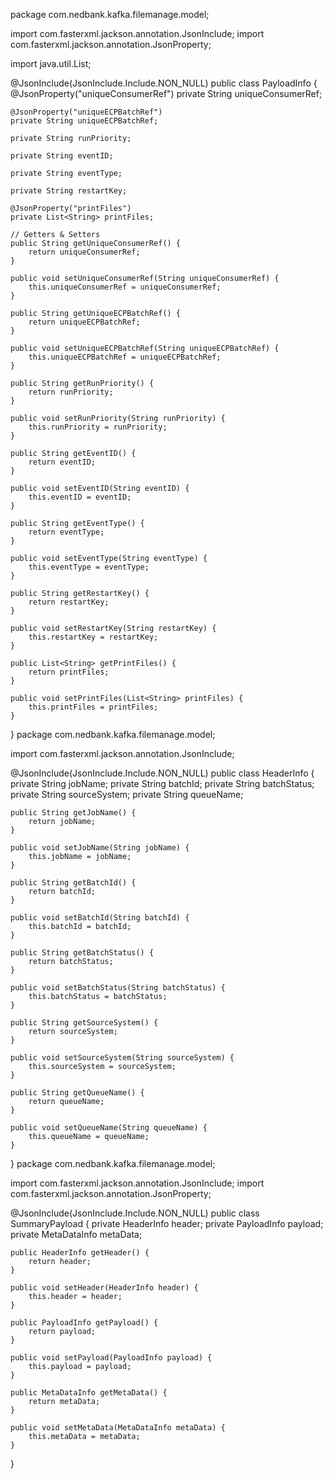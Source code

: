 package com.nedbank.kafka.filemanage.model;

import com.fasterxml.jackson.annotation.JsonInclude;
import com.fasterxml.jackson.annotation.JsonProperty;

import java.util.List;

@JsonInclude(JsonInclude.Include.NON_NULL)
public class PayloadInfo {
    @JsonProperty("uniqueConsumerRef")
    private String uniqueConsumerRef;

    @JsonProperty("uniqueECPBatchRef")
    private String uniqueECPBatchRef;

    private String runPriority;

    private String eventID;

    private String eventType;

    private String restartKey;

    @JsonProperty("printFiles")
    private List<String> printFiles;

    // Getters & Setters
    public String getUniqueConsumerRef() {
        return uniqueConsumerRef;
    }

    public void setUniqueConsumerRef(String uniqueConsumerRef) {
        this.uniqueConsumerRef = uniqueConsumerRef;
    }

    public String getUniqueECPBatchRef() {
        return uniqueECPBatchRef;
    }

    public void setUniqueECPBatchRef(String uniqueECPBatchRef) {
        this.uniqueECPBatchRef = uniqueECPBatchRef;
    }

    public String getRunPriority() {
        return runPriority;
    }

    public void setRunPriority(String runPriority) {
        this.runPriority = runPriority;
    }

    public String getEventID() {
        return eventID;
    }

    public void setEventID(String eventID) {
        this.eventID = eventID;
    }

    public String getEventType() {
        return eventType;
    }

    public void setEventType(String eventType) {
        this.eventType = eventType;
    }

    public String getRestartKey() {
        return restartKey;
    }

    public void setRestartKey(String restartKey) {
        this.restartKey = restartKey;
    }

    public List<String> getPrintFiles() {
        return printFiles;
    }

    public void setPrintFiles(List<String> printFiles) {
        this.printFiles = printFiles;
    }
}
package com.nedbank.kafka.filemanage.model;

import com.fasterxml.jackson.annotation.JsonInclude;

@JsonInclude(JsonInclude.Include.NON_NULL)
public class HeaderInfo {
    private String jobName;
    private String batchId;
    private String batchStatus;
    private String sourceSystem;
    private String queueName;

    public String getJobName() {
        return jobName;
    }

    public void setJobName(String jobName) {
        this.jobName = jobName;
    }

    public String getBatchId() {
        return batchId;
    }

    public void setBatchId(String batchId) {
        this.batchId = batchId;
    }

    public String getBatchStatus() {
        return batchStatus;
    }

    public void setBatchStatus(String batchStatus) {
        this.batchStatus = batchStatus;
    }

    public String getSourceSystem() {
        return sourceSystem;
    }

    public void setSourceSystem(String sourceSystem) {
        this.sourceSystem = sourceSystem;
    }

    public String getQueueName() {
        return queueName;
    }

    public void setQueueName(String queueName) {
        this.queueName = queueName;
    }
}
package com.nedbank.kafka.filemanage.model;

import com.fasterxml.jackson.annotation.JsonInclude;
import com.fasterxml.jackson.annotation.JsonProperty;

@JsonInclude(JsonInclude.Include.NON_NULL)
public class SummaryPayload {
    private HeaderInfo header;
    private PayloadInfo payload;
    private MetaDataInfo metaData;

    public HeaderInfo getHeader() {
        return header;
    }

    public void setHeader(HeaderInfo header) {
        this.header = header;
    }

    public PayloadInfo getPayload() {
        return payload;
    }

    public void setPayload(PayloadInfo payload) {
        this.payload = payload;
    }

    public MetaDataInfo getMetaData() {
        return metaData;
    }

    public void setMetaData(MetaDataInfo metaData) {
        this.metaData = metaData;
    }
}
